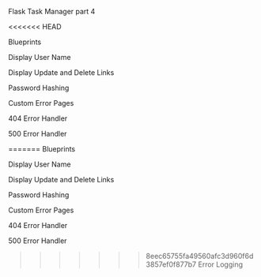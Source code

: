 Flask Task Manager part 4

<<<<<<< HEAD


Blueprints



Display User Name



Display Update and Delete Links



Password Hashing



Custom Error Pages



404 Error Handler



500 Error Handler



=======
Blueprints

Display User Name

Display Update and Delete Links

Password Hashing

Custom Error Pages

404 Error Handler

500 Error Handler

>>>>>>> 8eec65755fa49560afc3d960f6d3857ef0f877b7
Error Logging